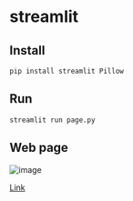 # streamlit

## Install

```
pip install streamlit Pillow
```
## Run

```
streamlit run page.py
```

## Web page

![image](https://github.com/user-attachments/assets/a6bb6711-9d8c-4cbd-a108-3daa72217ff6)

[Link](https://mispredictedimage-dfaeteyacs4szwgdaybjux.streamlit.app/)

